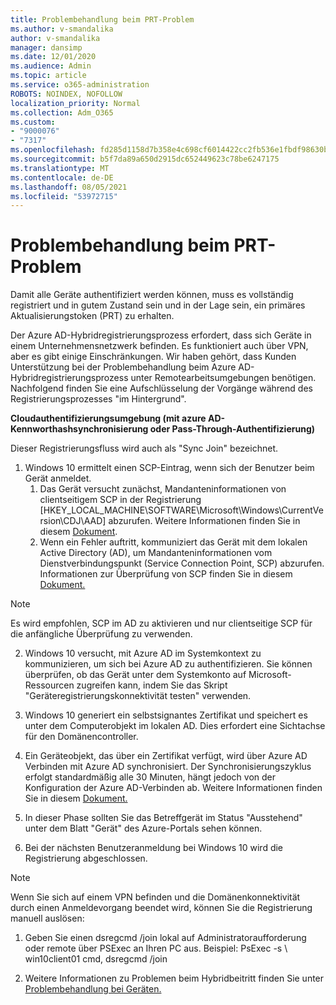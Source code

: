 ```yaml
---
title: Problembehandlung beim PRT-Problem
ms.author: v-smandalika
author: v-smandalika
manager: dansimp
ms.date: 12/01/2020
ms.audience: Admin
ms.topic: article
ms.service: o365-administration
ROBOTS: NOINDEX, NOFOLLOW
localization_priority: Normal
ms.collection: Adm_O365
ms.custom:
- "9000076"
- "7317"
ms.openlocfilehash: fd285d1158d7b358e4c698cf6014422cc2fb536e1fbdf98630bebda359f9c553
ms.sourcegitcommit: b5f7da89a650d2915dc652449623c78be6247175
ms.translationtype: MT
ms.contentlocale: de-DE
ms.lasthandoff: 08/05/2021
ms.locfileid: "53972715"
---
```

# <a name="troubleshoot-prt-issue"></a>Problembehandlung beim PRT-Problem

Damit alle Geräte authentifiziert werden können, muss es vollständig registriert und in gutem Zustand sein und in der Lage sein, ein primäres Aktualisierungstoken (PRT) zu erhalten.

Der Azure AD-Hybridregistrierungsprozess erfordert, dass sich Geräte in einem Unternehmensnetzwerk befinden. Es funktioniert auch über VPN, aber es gibt einige Einschränkungen. Wir haben gehört, dass Kunden Unterstützung bei der Problembehandlung beim Azure AD-Hybridregistrierungsprozess unter Remotearbeitsumgebungen benötigen. Nachfolgend finden Sie eine Aufschlüsselung der Vorgänge während des Registrierungsprozesses "im Hintergrund".

**Cloudauthentifizierungsumgebung (mit azure AD-Kennworthashsynchronisierung oder Pass-Through-Authentifizierung)**

Dieser Registrierungsfluss wird auch als "Sync Join" bezeichnet.

1. Windows 10 ermittelt einen SCP-Eintrag, wenn sich der Benutzer beim Gerät anmeldet.
    1. Das Gerät versucht zunächst, Mandanteninformationen von clientseitigem SCP in der Registrierung [HKEY_LOCAL_MACHINE\SOFTWARE\Microsoft\Windows\CurrentVersion\CDJ\AAD] abzurufen. Weitere Informationen finden Sie in diesem [Dokument](https://docs.microsoft.com/azure/active-directory/devices/hybrid-azuread-join-control).
    2. Wenn ein Fehler auftritt, kommuniziert das Gerät mit dem lokalen Active Directory (AD), um Mandanteninformationen vom Dienstverbindungspunkt (Service Connection Point, SCP) abzurufen. Informationen zur Überprüfung von SCP finden Sie in diesem [Dokument.](https://docs.microsoft.com/azure/active-directory/devices/hybrid-azuread-join-manual#configure-a-service-connection-point) 

> [!NOTE]
> Es wird empfohlen, SCP im AD zu aktivieren und nur clientseitige SCP für die anfängliche Überprüfung zu verwenden.

2. Windows 10 versucht, mit Azure AD im Systemkontext zu kommunizieren, um sich bei Azure AD zu authentifizieren. Sie können überprüfen, ob das Gerät unter dem Systemkonto auf Microsoft-Ressourcen zugreifen kann, indem Sie das Skript "Geräteregistrierungskonnektivität testen" verwenden.

3. Windows 10 generiert ein selbstsignantes Zertifikat und speichert es unter dem Computerobjekt im lokalen AD. Dies erfordert eine Sichtachse für den Domänencontroller.

4. Ein Geräteobjekt, das über ein Zertifikat verfügt, wird über Azure AD Verbinden mit Azure AD synchronisiert. Der Synchronisierungszyklus erfolgt standardmäßig alle 30 Minuten, hängt jedoch von der Konfiguration der Azure AD-Verbinden ab. Weitere Informationen finden Sie in diesem [Dokument.](https://docs.microsoft.com/azure/active-directory/hybrid/how-to-connect-sync-configure-filtering#organizational-unitbased-filtering)

5. In dieser Phase sollten Sie das Betreffgerät im Status "Ausstehend" unter dem Blatt "Gerät" des Azure-Portals sehen können.

6. Bei der nächsten Benutzeranmeldung bei Windows 10 wird die Registrierung abgeschlossen. 

> [!NOTE]
> Wenn Sie sich auf einem VPN befinden und die Domänenkonnektivität durch einen Anmeldevorgang beendet wird, können Sie die Registrierung manuell auslösen:
 1. Geben Sie einen dsregcmd /join lokal auf Administratoraufforderung oder remote über PSExec an Ihren PC aus. Beispiel: PsExec -s \\ win10client01 cmd, dsregcmd /join

 2. Weitere Informationen zu Problemen beim Hybridbeitritt finden Sie unter [Problembehandlung bei Geräten.](https://techcommunity.microsoft.com/t5/azure-active-directory-identity/azure-ad-mailbag-frequent-questions-about-using-device-based/ba-p/1257344)
